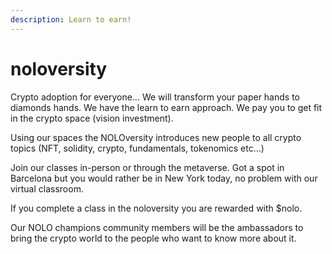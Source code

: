 ```yaml
---
description: Learn to earn!
---
```


# noloversity

Crypto adoption for everyone... We will transform your paper hands to diamonds hands. We have the learn to earn approach. We pay you to get fit in the crypto space (vision investment).

Using our spaces the NOLOversity introduces new people to all crypto topics (NFT, solidity, crypto, fundamentals, tokenomics etc...)

Join our classes in-person or through the metaverse. Got a spot in Barcelona but you would rather be in New York today, no problem with our virtual classroom.

If you complete a class in the noloversity you are rewarded with $nolo.

Our NOLO champions community members will be the ambassadors to bring the crypto world to the people who want to know more about it.

